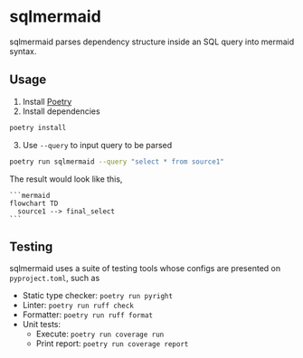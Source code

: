 # sqlmermaid

sqlmermaid parses dependency structure inside an SQL query into mermaid syntax.

## Usage

1. Install [Poetry](https://python-poetry.org/docs/#installing-with-the-official-installer)
2. Install dependencies

```bash
poetry install
```

3. Use `--query` to input query to be parsed

```bash
poetry run sqlmermaid --query "select * from source1"
```

The result would look like this,

````
```mermaid
flowchart TD
  source1 --> final_select
```
````

## Testing

sqlmermaid uses a suite of testing tools whose configs are presented on `pyproject.toml`, such as

- Static type checker: `poetry run pyright`
- Linter: `poetry run ruff check`
- Formatter: `poetry run ruff format`
- Unit tests:
  - Execute: `poetry run coverage run`
  - Print report: `poetry run coverage report`
